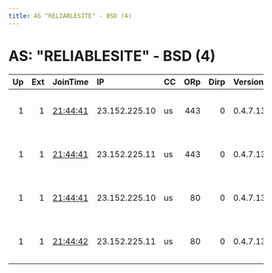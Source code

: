 ```yaml
---
title: AS "RELIABLESITE" - BSD (4)
---
```


# AS: "RELIABLESITE" - BSD (4)

|   Up |   Ext | JoinTime                                                                                              | IP            | CC   |   ORp |   Dirp | Version   | Contact                      | Nickname   |   eFamMembers |
|-----:|------:|:------------------------------------------------------------------------------------------------------|:--------------|:-----|------:|-------:|:----------|:-----------------------------|:-----------|--------------:|
|    1 |     1 | [21:44:41](https://nusenu.github.io/OrNetStats/w/relay/213E08012772EDDA86A6AC7B3B6DD5C42418F367.html) | 23.152.225.10 | us   |   443 |      0 | 0.4.7.13  | Neel Chauhan &lt;neel AT nee | QeruExitQ  |            26 |
|    1 |     1 | [21:44:41](https://nusenu.github.io/OrNetStats/w/relay/259504D4062CC95A6B14A01EA17C5BB1961FEE7E.html) | 23.152.225.11 | us   |   443 |      0 | 0.4.7.13  | Neel Chauhan &lt;neel AT nee | QeruExitS  |            26 |
|    1 |     1 | [21:44:41](https://nusenu.github.io/OrNetStats/w/relay/E16A218C03FD5E0AF368C55CFD091BBEE0ADBF8C.html) | 23.152.225.10 | us   |    80 |      0 | 0.4.7.13  | Neel Chauhan &lt;neel AT nee | QeruExitR  |            26 |
|    1 |     1 | [21:44:42](https://nusenu.github.io/OrNetStats/w/relay/C045FF7B925E5E2272B2F1A4DD648DE5592AE1E4.html) | 23.152.225.11 | us   |    80 |      0 | 0.4.7.13  | Neel Chauhan &lt;neel AT nee | QeruExitT  |            26 |

